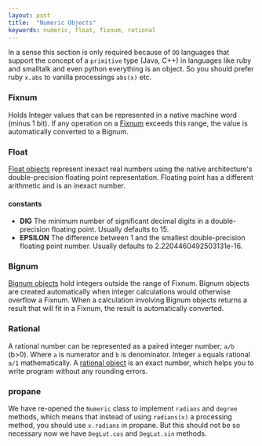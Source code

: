 ```yaml
---
layout: post
title:  "Numeric Objects"
keywords: numeric, float, fixnum, rational
---
```


In a sense this section is only required because of `OO` languages that support the concept of a `primitive` type (Java, C++) in languages like ruby and smalltalk and even python everything is an object. So you should prefer ruby `x.abs` to vanilla processings `abs(x)` etc.

### Fixnum ###

Holds Integer values that can be represented in a native machine word (minus 1 bit). If any operation on a [Fixnum][fixnum] exceeds this range, the value is automatically converted to a Bignum.

### Float ###

[Float objects][float] represent inexact real numbers using the native architecture's double-precision floating point representation.  Floating point has a different arithmetic and is an inexact number.

#### constants ###
* __DIG__ The minimum number of significant decimal digits in a double-precision floating point. Usually defaults to 15.
* __EPSILON__ The difference between 1 and the smallest double-precision floating point number.  Usually defaults to 2.2204460492503131e-16.

### Bignum ###

[Bignum objects][bignum] hold integers outside the range of Fixnum. Bignum objects are created automatically when integer calculations would otherwise overflow a Fixnum. When a calculation involving Bignum objects returns a result that will fit in a Fixnum, the result is automatically converted.

### Rational ###

A rational number can be represented as a paired integer number; `a/b` (b>0). Where `a` is numerator and `b` is denominator. Integer `a` equals rational `a/1` mathematically.  A [rational object][rational] is an exact number, which helps you to write program without any rounding errors.

### propane ###

We have re-opened the `Numeric` class to implement `radians` and `degree` methods, which means that instead of using `radians(x)` a processing method, you should use `x.radians` in propane. But this should not be so necessary now we have `DegLut.cos` and `DegLut.sin` methods.

[float]:https://ruby-doc.org/core-2.2.0/Float.html
[fixnum]:https://ruby-doc.org/core-2.2.0/Fixnum.html
[bignum]:https://ruby-doc.org/core-2.2.0/Bignum.html
[rational]:https://ruby-doc.org/core-2.2.0/Rational.html
